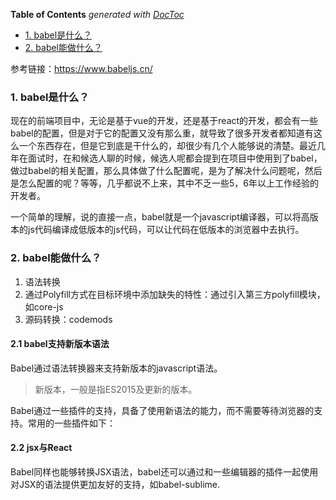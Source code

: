 <!-- START doctoc generated TOC please keep comment here to allow auto update -->
<!-- DON'T EDIT THIS SECTION, INSTEAD RE-RUN doctoc TO UPDATE -->
**Table of Contents**  *generated with [DocToc](https://github.com/thlorenz/doctoc)*

- [1. babel是什么？](#1-babel%E6%98%AF%E4%BB%80%E4%B9%88)
- [2. babel能做什么？](#2-babel%E8%83%BD%E5%81%9A%E4%BB%80%E4%B9%88)

<!-- END doctoc generated TOC please keep comment here to allow auto update -->

参考链接：https://www.babeljs.cn/

### 1. babel是什么？

现在的前端项目中，无论是基于vue的开发，还是基于react的开发，都会有一些babel的配置，但是对于它的配置又没有那么重，就导致了很多开发者都知道有这么一个东西存在，但是它到底是干什么的，却很少有几个人能够说的清楚。最近几年在面试时，在和候选人聊的时候，候选人呢都会提到在项目中使用到了babel，做过babel的相关配置，那么具体做了什么配置呢，是为了解决什么问题呢，然后是怎么配置的呢？等等，几乎都说不上来，其中不乏一些5，6年以上工作经验的开发者。

一个简单的理解，说的直接一点，babel就是一个javascript编译器，可以将高版本的js代码编译成低版本的js代码，可以让代码在低版本的浏览器中去执行。

### 2. babel能做什么？

1. 语法转换
2. 通过Polyfill方式在目标环境中添加缺失的特性：通过引入第三方polyfill模块，如core-js
3. 源码转换：codemods

#### 2.1 babel支持新版本语法

Babel通过语法转换器来支持新版本的javascript语法。

> 新版本，一般是指ES2015及更新的版本。

Babel通过一些插件的支持，具备了使用新语法的能力，而不需要等待浏览器的支持。常用的一些插件如下：

#### 2.2 jsx与React

Babel同样也能够转换JSX语法，babel还可以通过和一些编辑器的插件一起使用对JSX的语法提供更加友好的支持，如babel-sublime.